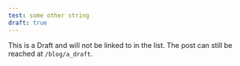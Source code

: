 ```yaml
---
test: some other string
draft: true
---
```

This is a Draft and will not be linked to in the list. The post can still be reached at `/blog/a_draft`.